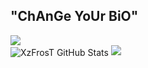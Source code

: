  ## "ChAnGe YoUr BiO"
  
<div align="left"><img src="https://discord.c99.nl/widget/theme-3/591416431598632980.png"></div>
 <img align="center" alt="XzFrosT GitHub Stats" src="https://github-readme-stats.codestackr.vercel.app/api?username=XzFrosT&show_icons=true&hide_border=true&theme=tokyonight"/>
<img src="https://github-readme-stats.vercel.app/api/top-langs/?username=XzFrosT&show_icons=true&hide_border=true&theme=tokyonight" />
